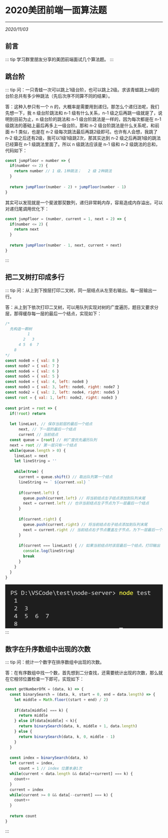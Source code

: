 # 2020美团前端一面算法题
---
*2020/11/03*

## 前言

::: tip
  学习群里朋友分享的美团前端面试几个算法题。
:::

## 跳台阶

::: tip
  问：一只青蛙一次可以跳上1级台阶，也可以跳上2级。求该青蛙跳上n级的台阶总共有多少种跳法（先后次序不同算不同的结果）。

  答：这种入参只有一个 n 的，大概率是需要用到递归，那怎么个递归法呢，我们先想一下，我 n 级台阶跳法和 n-1 级有什么关系，n-1 级之后再跳一级就是了，说明到目前为止，n 级台阶的跳法和 n-1 级台阶跳法是一样的，因为每次都是在 n-1 级跳法的基础上最后再多上一级台阶。那和 n-2 级台阶跳法是什么关系呢，和前面 n-1 类似，也是在 n-2 级每次跳法最后再跳2级即可。也许有人会想，我跳了 n-2 级之后还有2级，我可以1级1级跳2次，那其实达到 n-2 级之后再跳1级的跳法已经算在 n-1 级跳法里面了。所以 n 级跳法应该是 n-1 级和 n-2 级跳法的总和，代码如下：

``` js
const jumpFloor = number => {
  if(number <= 2) {
    return number // 1 级，1种跳法；   2 级 2种跳法
  }

  return jumpFloor(number - 2) + jumpFloor(number - 1)
}
```

  其实可以发现就是一个斐波那契数列，递归非常耗内存，容易造成内存溢出，可以对递归尾调用优化下：

``` js
const jumpFloor = (number, current = 1, next = 2) => {
  if(number <= 2) {
    return next
  }

  return jumpFloor(number - 1, next, current + next)
}
```
:::

## 把二叉树打印成多行

::: tip
  问：从上到下按层打印二叉树，同一层结点从左至右输出。每一层输出一行。

  答：从上到下依次打印二叉树，可以用队列实现对树的广度遍历，题目又要求分层，那得缓存每一层的最后一个结点，实现如下：

``` js
/* 
  先构造一颗树
          1
        2   3
      4 5  6  7
    8
*/
const node8 = { val: 8 }
const node7 = { val: 7 }
const node6 = { val: 6 }
const node5 = { val: 5 }
const node4 = { val: 4, left: node8 }
const node3 = { val: 3, left: node6, right: node7 }
const node2 = { val: 2, left: node4, right: node5 }
const root = { val: 1, left: node2, right: node3 }

const print = root => {
  if(!root) return

  let lineLast, // 保存当前层的最后一个结点
      next, // 下一层的最后一个结点
      current // 当前结点
  const queue = [root] // 树广度优先遍历队列
  next = root // 第一层只有一个结点
  while(queue.length > 0) {
    lineLast = next
    let lineString = ''

    while(true) {
      current = queue.shift() // 取出队列第一个结点
      lineString += ` ${current.val} `

      if(current.left) {
        queue.push(current.left) // 将当前结点左子结点添加到队列末尾
        next = current.left // 也许当前结点左子节点为下一层最后一个结点
      }

      if(current.right) {
        queue.push(current.right) // 将当前结点右子结点添加到队列末尾
        next = current.right // 当前结点右子节点覆盖左子节点，为下一层最后一个结点
      }

      if(current === lineLast) { // 如果当前结点时该层最后一个结点，打印输出
        console.log(lineString)
        break
      }
    }
  }
}
```

  ![分层打印树](./assets/meituan1.jpg)
:::

## 数字在升序数组中出现的次数

::: tip
  问：统计一个数字在排序数组中出现的次数。

  答：在有序数组中找一个数，首先想到二分查找，还需要统计出现的次数，那么就在它相邻位置检查一下即可，实现如下：

``` js
const getNumberOfK = (data, k) => {
  const binarySearch = (data, k, start = 0, end = data.length) => {
    let middle = Math.floor((start + end) / 2)

    if(data[middle] === k) {
      return middle
    } else if(data[middle] < k){
      return binarySearch(data, k, middle + 1, data.length)
    } else {
      return binarySearch(data, k, 0, middle - 1)
    }
  }

  const index = binarySearch(data, k)
  let current = index,
      count = 1 // index 位置本身1次
  while(current < data.length && data[++current] === k) {
    count++
  }
  current = index
  while(current >= 0 && data[--current] === k) {
    count++
  }

  return count
}
```
:::